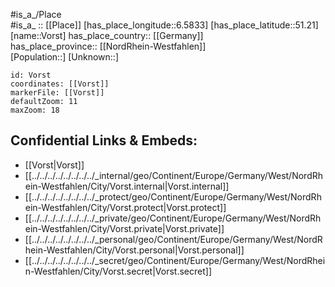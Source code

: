 ﻿---
location: [51.21,6.5833] 
mapzoom: [7,12] 
mapmarker: city 
type: City
tags:
- geo/City


SpocWebEntityId: 35356
isDeleted: false
confidential: public

---
#is_a_/Place  
#is_a_ :: [[Place]] 
[has_place_longitude::6.5833] 
[has_place_latitude::51.21] 
[name::Vorst] 
has_place_country:: [[Germany]]  
has_place_province:: [[NordRhein-Westfahlen]]  
[Population::] 
[Unknown::] 


```leaflet
id: Vorst
coordinates: [[Vorst]] 
markerFile: [[Vorst]] 
defaultZoom: 11 
maxZoom: 18
```


## Confidential Links & Embeds: 
- [[Vorst|Vorst]]  
- [[../../../../../../../../_internal/geo/Continent/Europe/Germany/West/NordRhein-Westfahlen/City/Vorst.internal|Vorst.internal]] 
- [[../../../../../../../../_protect/geo/Continent/Europe/Germany/West/NordRhein-Westfahlen/City/Vorst.protect|Vorst.protect]] 
- [[../../../../../../../../_private/geo/Continent/Europe/Germany/West/NordRhein-Westfahlen/City/Vorst.private|Vorst.private]] 
- [[../../../../../../../../_personal/geo/Continent/Europe/Germany/West/NordRhein-Westfahlen/City/Vorst.personal|Vorst.personal]] 
- [[../../../../../../../../_secret/geo/Continent/Europe/Germany/West/NordRhein-Westfahlen/City/Vorst.secret|Vorst.secret]] 
